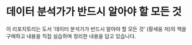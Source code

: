 # 데이터 분석가가 반드시 알아야 할 모든 것
이 리포지토리는 도서 '데이터 분석가가 반드시 알아야 할 모든 것' (황세웅 저)의 책을 구매하고 내용을 직접 실습하며 정리한 내용을 담고 있습니다.
